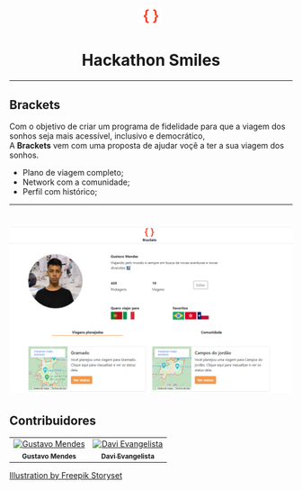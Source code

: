 <h1 align="center">
  <img src="./img/logo.png" style="height:30px">
</h1>

<h1 align="center">
    Hackathon Smiles
</h1>

---

## Brackets

Com o objetivo de criar um programa de fidelidade para que a viagem dos sonhos seja mais acessível, inclusivo e democrático, <br>
A <strong>Brackets</strong> vem com uma proposta de ajudar voçê a ter a sua viagem dos sonhos.

- Plano de viagem completo;
- Network com a comunidade;
- Perfil com histórico;

---

<h1 align="center">
  <img src="./img/Profile-img.png">
</h1>

## Contribuidores

<table>
  <tr>
    <td align="center">
      <a href="https://github.com/Gustavo-Developer">
        <img src="https://avatars.githubusercontent.com/u/71361227?v=4" width="100px;" alt="Gustavo Mendes"/><br>
        <sub>
          <b>Gustavo Mendes</b>
        </sub>
      </a>
    </td>
    <td align="center">
      <a href="https://github.com/DaviESilva">
        <img src="https://avatars.githubusercontent.com/u/49380745?v=4" width="100px;" alt="Davi Evangelista"/><br>
        <sub>
          <b>Davi Evangelista</b>
        </sub>
      </a><br>
    </td>

  </tr>
</table>

<a href="https://storyset.com/office">Illustration by Freepik Storyset</a>
